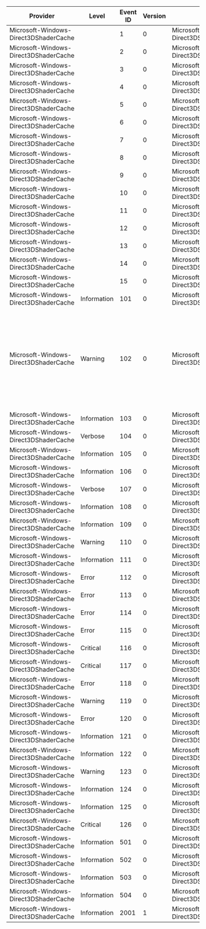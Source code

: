 Provider                               |  Level        |  Event ID  |  Version  |  Channel                                        |  Task                  |  Opcode   |  Keyword           |  Message
---------------------------------------|---------------|------------|-----------|-------------------------------------------------|------------------------|-----------|--------------------|----------------------------------------------------------------------------------------------
Microsoft-Windows-Direct3DShaderCache  |               |  1         |  0        |  Microsoft-Windows-Direct3DShaderCache/Default  |  ShaderCache           |  Start    |  Objects           |
Microsoft-Windows-Direct3DShaderCache  |               |  2         |  0        |  Microsoft-Windows-Direct3DShaderCache/Default  |  ShaderCache           |  Stop     |  Objects           |
Microsoft-Windows-Direct3DShaderCache  |               |  3         |  0        |  Microsoft-Windows-Direct3DShaderCache/Default  |  ShaderCache           |  DCStart  |  Objects           |
Microsoft-Windows-Direct3DShaderCache  |               |  4         |  0        |  Microsoft-Windows-Direct3DShaderCache/Default  |  CreateShaderCache     |  Start    |  APIs Profiling    |
Microsoft-Windows-Direct3DShaderCache  |               |  5         |  0        |  Microsoft-Windows-Direct3DShaderCache/Default  |  CreateShaderCache     |  Stop     |  APIs Profiling    |
Microsoft-Windows-Direct3DShaderCache  |               |  6         |  0        |  Microsoft-Windows-Direct3DShaderCache/Default  |  DestroyShaderCache    |  Start    |  APIs Profiling    |
Microsoft-Windows-Direct3DShaderCache  |               |  7         |  0        |  Microsoft-Windows-Direct3DShaderCache/Default  |  DestroyShaderCache    |  Stop     |  APIs Profiling    |
Microsoft-Windows-Direct3DShaderCache  |               |  8         |  0        |  Microsoft-Windows-Direct3DShaderCache/Default  |  FindValue             |  Start    |  APIs Profiling    |
Microsoft-Windows-Direct3DShaderCache  |               |  9         |  0        |  Microsoft-Windows-Direct3DShaderCache/Default  |  FindValue             |  Stop     |  APIs Profiling    |
Microsoft-Windows-Direct3DShaderCache  |               |  10        |  0        |  Microsoft-Windows-Direct3DShaderCache/Default  |  AddValue              |  Start    |  APIs Profiling    |
Microsoft-Windows-Direct3DShaderCache  |               |  11        |  0        |  Microsoft-Windows-Direct3DShaderCache/Default  |  AddValue              |  Stop     |  APIs Profiling    |
Microsoft-Windows-Direct3DShaderCache  |               |  12        |  0        |  Microsoft-Windows-Direct3DShaderCache/Default  |  FreeFoundValue        |  Start    |  APIs Profiling    |
Microsoft-Windows-Direct3DShaderCache  |               |  13        |  0        |  Microsoft-Windows-Direct3DShaderCache/Default  |  FreeFoundValue        |  Stop     |  APIs Profiling    |
Microsoft-Windows-Direct3DShaderCache  |               |  14        |  0        |  Microsoft-Windows-Direct3DShaderCache/Default  |  Flush                 |  Start    |  APIs Profiling    |
Microsoft-Windows-Direct3DShaderCache  |               |  15        |  0        |  Microsoft-Windows-Direct3DShaderCache/Default  |  Flush                 |  Stop     |  APIs Profiling    |
Microsoft-Windows-Direct3DShaderCache  |  Information  |  101       |  0        |  Microsoft-Windows-Direct3DShaderCache/Default  |  UWPSuspend            |           |  Events Profiling  |
Microsoft-Windows-Direct3DShaderCache  |  Warning      |  102       |  0        |  Microsoft-Windows-Direct3DShaderCache/Default  |  L1Full                |           |  Events            |  Mem Add: size=%d memory %I64d -- add discarded because it would overflow memory budget %I64d
Microsoft-Windows-Direct3DShaderCache  |  Information  |  103       |  0        |  Microsoft-Windows-Direct3DShaderCache/Default  |  L1Add                 |  Start    |  Events            |
Microsoft-Windows-Direct3DShaderCache  |  Verbose      |  104       |  0        |  Microsoft-Windows-Direct3DShaderCache/Default  |  L1Add                 |  Stop     |  Events            |
Microsoft-Windows-Direct3DShaderCache  |  Information  |  105       |  0        |  Microsoft-Windows-Direct3DShaderCache/Default  |  L1Trim                |  Start    |  Events            |
Microsoft-Windows-Direct3DShaderCache  |  Information  |  106       |  0        |  Microsoft-Windows-Direct3DShaderCache/Default  |  L1Trim                |  Stop     |  Events            |
Microsoft-Windows-Direct3DShaderCache  |  Verbose      |  107       |  0        |  Microsoft-Windows-Direct3DShaderCache/Default  |  L1Free                |           |  Events            |
Microsoft-Windows-Direct3DShaderCache  |  Information  |  108       |  0        |  Microsoft-Windows-Direct3DShaderCache/Default  |  L1Clear               |           |  Events            |
Microsoft-Windows-Direct3DShaderCache  |  Information  |  109       |  0        |  Microsoft-Windows-Direct3DShaderCache/Default  |  IndexFileGrow         |           |  Events            |
Microsoft-Windows-Direct3DShaderCache  |  Warning      |  110       |  0        |  Microsoft-Windows-Direct3DShaderCache/Default  |  InitIndexFile         |           |  Events            |
Microsoft-Windows-Direct3DShaderCache  |  Information  |  111       |  0        |  Microsoft-Windows-Direct3DShaderCache/Default  |  ClearIndexFile        |           |  Events            |
Microsoft-Windows-Direct3DShaderCache  |  Error        |  112       |  0        |  Microsoft-Windows-Direct3DShaderCache/Default  |  FileError             |           |  Events            |
Microsoft-Windows-Direct3DShaderCache  |  Error        |  113       |  0        |  Microsoft-Windows-Direct3DShaderCache/Default  |  DoubleAdd             |           |  Events            |
Microsoft-Windows-Direct3DShaderCache  |  Error        |  114       |  0        |  Microsoft-Windows-Direct3DShaderCache/Default  |  DoubleAdd             |           |  Events            |
Microsoft-Windows-Direct3DShaderCache  |  Error        |  115       |  0        |  Microsoft-Windows-Direct3DShaderCache/Default  |  L1Full                |           |  Events            |
Microsoft-Windows-Direct3DShaderCache  |  Critical     |  116       |  0        |  Microsoft-Windows-Direct3DShaderCache/Default  |  CRCFailure            |           |  Events            |
Microsoft-Windows-Direct3DShaderCache  |  Critical     |  117       |  0        |  Microsoft-Windows-Direct3DShaderCache/Default  |  CRCFailure            |           |  Events            |
Microsoft-Windows-Direct3DShaderCache  |  Error        |  118       |  0        |  Microsoft-Windows-Direct3DShaderCache/Default  |  GuardFileError        |           |  Events            |
Microsoft-Windows-Direct3DShaderCache  |  Warning      |  119       |  0        |  Microsoft-Windows-Direct3DShaderCache/Default  |  GuardFileError        |           |  Events            |
Microsoft-Windows-Direct3DShaderCache  |  Error        |  120       |  0        |  Microsoft-Windows-Direct3DShaderCache/Default  |  L2Full                |           |  Events            |
Microsoft-Windows-Direct3DShaderCache  |  Information  |  121       |  0        |  Microsoft-Windows-Direct3DShaderCache/Default  |  L2WriteQueueFull      |           |  Events            |
Microsoft-Windows-Direct3DShaderCache  |  Information  |  122       |  0        |  Microsoft-Windows-Direct3DShaderCache/Default  |  L2WriteQueueAdd       |           |  Events            |
Microsoft-Windows-Direct3DShaderCache  |  Warning      |  123       |  0        |  Microsoft-Windows-Direct3DShaderCache/Default  |  L2WriteQueueTooSmall  |           |  Events            |
Microsoft-Windows-Direct3DShaderCache  |  Information  |  124       |  0        |  Microsoft-Windows-Direct3DShaderCache/Default  |  L2ReadLock            |           |  Events            |
Microsoft-Windows-Direct3DShaderCache  |  Information  |  125       |  0        |  Microsoft-Windows-Direct3DShaderCache/Default  |  L2ReadUnlock          |           |  Events            |
Microsoft-Windows-Direct3DShaderCache  |  Critical     |  126       |  0        |  Microsoft-Windows-Direct3DShaderCache/Default  |  HashCollision         |           |  Events            |
Microsoft-Windows-Direct3DShaderCache  |  Information  |  501       |  0        |  Microsoft-Windows-Direct3DShaderCache/Default  |  FileWrite             |  Start    |  Profiling         |
Microsoft-Windows-Direct3DShaderCache  |  Information  |  502       |  0        |  Microsoft-Windows-Direct3DShaderCache/Default  |  FileWrite             |  Stop     |  Profiling         |
Microsoft-Windows-Direct3DShaderCache  |  Information  |  503       |  0        |  Microsoft-Windows-Direct3DShaderCache/Default  |  FileRead              |  Start    |  Profiling         |
Microsoft-Windows-Direct3DShaderCache  |  Information  |  504       |  0        |  Microsoft-Windows-Direct3DShaderCache/Default  |  FileRead              |  Stop     |  Profiling         |
Microsoft-Windows-Direct3DShaderCache  |  Information  |  2001      |  1        |  Microsoft-Windows-Direct3DShaderCache/Default  |  StatisticsTelemetry   |           |  Events            |
